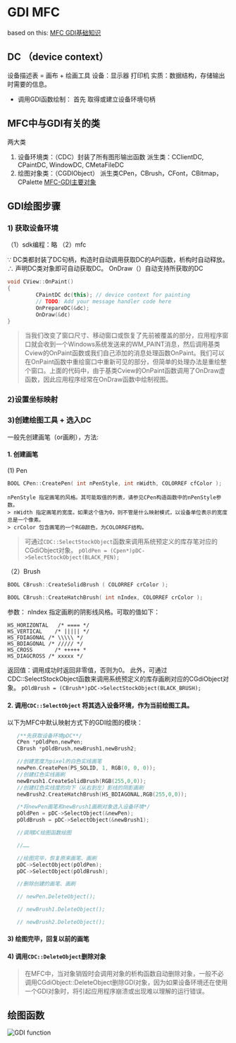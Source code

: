 # GDI MFC
based on this:
[MFC GDI基础知识](https://www.cnblogs.com/weiqubo/archive/2009/12/24/1930029.html)
## DC （device context）
设备描述表 = 画布 + 绘画工具
设备：显示器 打印机
实质：数据结构，存储输出时需要的信息。

+ 调用GDI函数绘制：
	首先 取得或建立设备环境句柄

## MFC中与GDI有关的类
两大类

1. 设备环境类：（CDC）封装了所有图形输出函数
	派生类：CClientDC, CPaintDC, WindowDC, CMetaFileDC
2. 绘图对象类：（CGDIObject）
	派生类CPen，CBrush，CFont，CBitmap，CPalette
	[MFC-GDI主要对象](https://blog.csdn.net/qwdpoiguw/article/details/72847925)
## GDI绘图步骤
### 1) 获取设备环境
（1）sdk编程：略
（2）mfc

∵ DC类都封装了DC句柄，构造时自动调用获取DC的API函数，析构时自动释放。
∴ 声明DC类对象即可自动获取DC。
OnDraw（）自动支持所获取的DC
```cpp
void CView::OnPaint()
{
         CPaintDC dc(this); // device context for painting
         // TODO: Add your message handler code here
         OnPrepareDC(&dc);
         OnDraw(&dc)
}
```

> 当我们改变了窗口尺寸、移动窗口或恢复了先前被覆盖的部分，应用程序窗口就会收到一个Windows系统发送来的WM_PAINT消息，然后调用基类Cview的OnPaint函数或我们自己添加的消息处理函数OnPaint。我们可以在OnPaint函数中重绘窗口中重新可见的部分，但简单的处理办法是重绘整个窗口。上面的代码中，由于基类Cview的OnPaint函数调用了OnDraw虚函数，因此应用程序经常在OnDraw函数中绘制视图。

### 2)设置坐标映射
### 3)创建绘图工具 + 选入DC
一般先创建画笔（or画刷），方法:

#### 1. 创建画笔
(1) Pen

```cpp
BOOL CPen::CreatePen( int nPenStyle, int nWidth, COLORREF cfColor );
```
```
nPenStyle 指定画笔的风格。其可能取值的列表，请参见CPen构造函数中的nPenStyle参数。
> nWidth 指定画笔的宽度。如果这个值为0，则不管是什么映射模式，以设备单位表示的宽度总是一个像素。 
> crColor 包含画笔的一个RGB颜色，为COLORREF结构。
```
>可通过`CDC::SelectStockObject`函数来调用系统预定义的库存笔对应的CGdiObject对象。
`pOldPen = (Cpen*)pDC->SelectStockObject(BLACK_PEN);`

（2）Brush
```cpp
BOOL CBrush::CreateSolidBrush ( COLORREF crColor );
 
BOOL CBrush::CreateHatchBrush( int nIndex, COLORREF crColor );
```
参数： nIndex 指定画刷的阴影线风格。可取的值如下：
```
HS_HORIZONTAL   /* ==== */
HS_VERTICAL    /* ||||| */
HS_FDIAGONAL /* \\\\\ */
HS_BDIAGONAL /* ///// */
HS_CROSS       /* +++++ *
HS_DIAGCROSS /* xxxxx */
```
返回值：调用成功时返回非零值，否则为0。
此外，可通过CDC::SelectStockObject函数来调用系统预定义的库存画刷对应的CGdiObject对象。
`pOldBrush = (CBrush*)pDC->SelectStockObject(BLACK_BRUSH);`


#### 2. 调用`CDC::SelectObject` 将其选入设备环境，作为当前绘图工具。

以下为MFC中默认映射方式下的GDI绘图的模块：
 ```cpp
	/**先获取设备环境pDC**/
    CPen *pOldPen,newPen;
    CBrush *pOldBrush,newBrush1,newBrush2;

    //创建宽度为pixel的白色实线画笔
    newPen.CreatePen(PS_SOLID, 1, RGB(0, 0, 0));
    //创建红色实线画刷
    newBrush1.CreateSolidBrush(RGB(255,0,0));
    //创建红色实线度的向下（从右到左）影线的阴影画刷
    newBrush2.CreateHatchBrush(HS_BDIAGONAL,RGB(255,0,0));

    /*将newPen画笔和newBrush1画刷对象选入设备环境*/
    pOldPen = pDC->SelectObject(&newPen);
    pOldBrush = pDC->SelectObject(&newBrush1);
 
    //调用DC绘图函数绘图
 
    //……
 
    //绘图完毕，恢复原来画笔、画刷
    pDC->SelectObject(pOldPen);
	pDC->SelectObject(pOldBrush);
 
	//删除创建的画笔、画刷
 
	// newPen.DeleteObject();
 
	// newBrush1.DeleteObject();
 
	// newBrush2.DeleteObject();
```
#### 3) 绘图完毕，回复以前的画笔
#### 4) 调用`CDC::DeleteObject`删除对象
> 在MFC中，当对象销毁时会调用对象的析构函数自动删除对象，一般不必调用CGdiObject::DeleteObject删除GDI对象，因为如果设备环境还在使用一个GDI对象时，将引起应用程序崩溃或出现难以理解的运行错误。

## 绘图函数
![GDI function](https://images.cnblogs.com/cnblogs_com/weiqubo/2.PNG)


